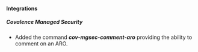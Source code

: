 
#### Integrations

##### Covalence Managed Security

- Added the command ***cov-mgsec-comment-aro*** providing the ability to comment on an ARO. 
